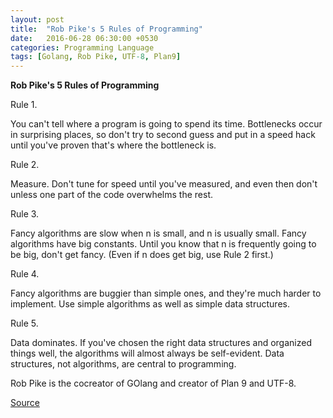 ```yaml
---
layout: post
title:  "Rob Pike's 5 Rules of Programming"
date:   2016-06-28 06:30:00 +0530
categories: Programming Language
tags: [Golang, Rob Pike, UTF-8, Plan9]
---
```


**Rob Pike's 5 Rules of Programming**

Rule 1. 

You can't tell where a program is going to spend its time. Bottlenecks occur in surprising places, so don't try to second guess and put in a speed hack until you've proven that's where the bottleneck is.

Rule 2. 

Measure. Don't tune for speed until you've measured, and even then don't unless one part of the code overwhelms the rest.

Rule 3. 

Fancy algorithms are slow when n is small, and n is usually small. Fancy algorithms have big constants. Until you know that n is frequently going to be big, don't get fancy. (Even if n does get big, use Rule 2 first.)

Rule 4. 

Fancy algorithms are buggier than simple ones, and they're much harder to implement. Use simple algorithms as well as simple data structures.

Rule 5. 

Data dominates. If you've chosen the right data structures and organized things well, the algorithms will almost always be self-evident. Data structures, not algorithms, are central to programming.



Rob Pike is the cocreator of GOlang and creator of Plan 9 and UTF-8.


[Source](http://users.ece.utexas.edu/~adnan/pike.html)